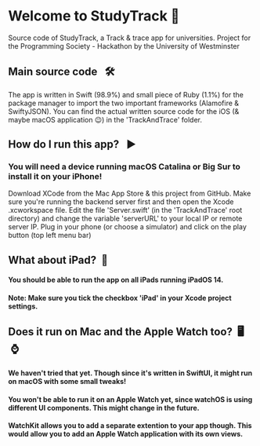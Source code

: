 # Welcome to StudyTrack  📱
Source code of StudyTrack, a Track &amp; trace app for universities. Project for the Programming Society - Hackathon by the University of Westminster

## Main source code  &nbsp; 🛠
The app is written in Swift (98.9%) and small piece of Ruby (1.1%) for the package manager to import the two important frameworks (Alamofire & SwiftyJSON). You can find the actual written source code for the iOS (& maybe macOS application 😉) in the 'TrackAndTrace' folder.

## How do I run this app?  &nbsp; ▶️
### You will need a device running macOS Catalina or Big Sur to install it on your iPhone!
Download XCode from the Mac App Store & this project from GitHub. Make sure you're running the backend server first and then open the Xcode .xcworkspace file.
Edit the file 'Server.swift' (in the 'TrackAndTrace' root directory) and change the variable 'serverURL' to your local IP or remote server IP.
Plug in your phone (or choose a simulator) and click on the play button (top left menu bar)

## What about iPad?&nbsp; 💖
#### You should be able to run the app on all iPads running iPadOS 14.
#### Note: Make sure you tick the checkbox 'iPad' in your Xcode project settings.

## Does it run on Mac and the Apple Watch too?&nbsp; 🖥 &nbsp;⌚️
#### We haven't tried that yet. Though since it's written in SwiftUI, it might run on macOS with some small tweaks!
#### You won't be able to run it on an Apple Watch yet, since watchOS is using different UI components. This might change in the future.
#### WatchKit allows you to add a separate extention to your app though. This would allow you to add an Apple Watch application with its own views. 
